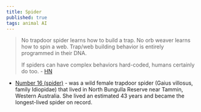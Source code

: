 ```yaml
---
title: Spider
published: true
tags: animal AI
---
```

> No trapdoor spider learns how to build a trap. No orb weaver learns how to spin a web. Trap/web building behavior is entirely programmed in their DNA. 
>
> If spiders can have complex behaviors hard-coded, humans certainly do too. - [HN](https://news.ycombinator.com/item?id=40450754)

- [Number 16 (spider)](https://en.wikipedia.org/wiki/Number_16_(spider)) - was a wild female trapdoor spider (Gaius villosus, family Idiopidae) that lived in North Bungulla Reserve near Tammin, Western Australia. She lived an estimated 43 years and became the longest-lived spider on record.
